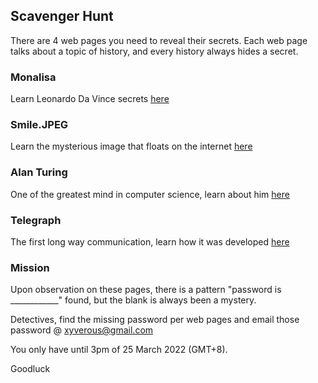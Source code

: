 ## Scavenger Hunt

There are 4 web pages you need to reveal their secrets. Each web page talks about a topic of history, and every history always hides a secret. 


### Monalisa
Learn Leonardo Da Vince secrets [here](https://drexleral.github.io/scavenger-case1/)

### Smile.JPEG
Learn the mysterious image that floats on the internet [here](https://drexleral.github.io/scavenger-case2/)

### Alan Turing
One of the greatest mind in computer science, learn about him [here](https://drexleral.github.io/scavenger-case3/)

### Telegraph
The first long way communication, learn how it was developed [here](https://drexleral.github.io/scavenger-case4/)


### Mission
Upon observation on these pages, there is a pattern "password is ____________" found, but the blank is always been a mystery.

Detectives, find the missing password per web pages and email those password @ xyverous@gmail.com

You only have until 3pm of 25 March 2022 (GMT+8).

Goodluck


